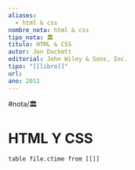 ```yaml
---
aliases:
  - html & css
nombre_nota: html & css
tipo_nota: 🏛️
titulo: HTML & CSS
autor: Jon Duckett
editorial: John Wiley & Sons, Inc.
tipo: "[[libro]]"
url: 
ano: 2011
---
```


#nota/🏛️

# HTML Y CSS


```dataview
table file.ctime from [[]]
```




